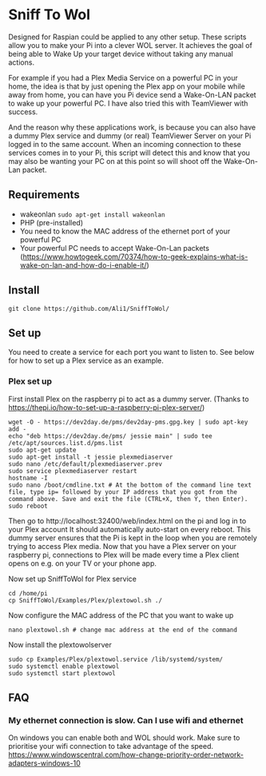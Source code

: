 # Sniff To Wol

Designed for Raspian could be applied to any other setup. These scripts allow you to make your Pi into a clever WOL server. It achieves the goal of being able to Wake Up your target device without taking any manual actions.

For example if you had a Plex Media Service on a powerful PC in your home, the idea is that by just opening the Plex app on your mobile while away from home, you can have you Pi device send a Wake-On-LAN packet to wake up your powerful PC. I have also tried this with TeamViewer with success.

And the reason why these applications work, is because you can also have a dummy Plex service and dummy (or real) TeamViewer Server on your Pi logged in to the same account. When an incoming connection to these services comes in to your Pi, this script will detect this and know that you may also be wanting your PC on at this point so will shoot off the Wake-On-Lan packet.

## Requirements
* wakeonlan `sudo apt-get install wakeonlan`
* PHP (pre-installed)
* You need to know the MAC address of the ethernet port of your powerful PC
* Your powerful PC needs to accept Wake-On-Lan packets (https://www.howtogeek.com/70374/how-to-geek-explains-what-is-wake-on-lan-and-how-do-i-enable-it/)

## Install
```
git clone https://github.com/Ali1/SniffToWol/
```

## Set up
You need to create a service for each port you want to listen to. See below for how to set up a Plex service as an example.

### Plex set up
First install Plex on the raspberry pi to act as a dummy server.
(Thanks to https://thepi.io/how-to-set-up-a-raspberry-pi-plex-server/)
```
wget -O - https://dev2day.de/pms/dev2day-pms.gpg.key | sudo apt-key add -
echo "deb https://dev2day.de/pms/ jessie main" | sudo tee /etc/apt/sources.list.d/pms.list
sudo apt-get update
sudo apt-get install -t jessie plexmediaserver
sudo nano /etc/default/plexmediaserver.prev
sudo service plexmediaserver restart
hostname -I
sudo nano /boot/cmdline.txt # At the bottom of the command line text file, type ip= followed by your IP address that you got from the command above. Save and exit the file (CTRL+X, then Y, then Enter).
sudo reboot
```
Then go to http://localhost:32400/web/index.html on the pi and log in to your Plex account
It should automatically auto-start on every reboot.
This dummy server ensures that the Pi is kept in the loop when you are remotely trying to access Plex media.
Now that you have a Plex server on your raspberry pi, connections to Plex will be made every time a Plex client opens on e.g. on your TV or your phone app.

Now set up SniffToWol for Plex service
```
cd /home/pi
cp SniffToWol/Examples/Plex/plextowol.sh ./
```
Now configure the MAC address of the PC that you want to wake up
```
nano plextowol.sh # change mac address at the end of the command
```
Now install the plextowolserver
```
sudo cp Examples/Plex/plextowol.service /lib/systemd/system/
sudo systemctl enable plextowol
sudo systemctl start plextowol
```
## FAQ
### My ethernet connection is slow. Can I use wifi and ethernet
On windows you can enable both and WOL should work. Make sure to prioritise your wifi connection to take advantage of the speed. https://www.windowscentral.com/how-change-priority-order-network-adapters-windows-10
